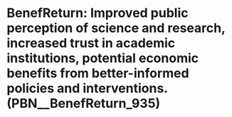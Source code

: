 # BenefReturn: __Improved public perception of science and research, increased trust in academic institutions, potential economic benefits from better-informed policies and interventions.__ (PBN__BenefReturn_935)

